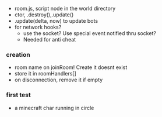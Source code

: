 * room.js, script node in the world directory
* ctor, .destroy(),.update()
* .update(delta, now) to update bots
* for network hooks?
  * use the socket? Use special event notified thru socket?
  * Needed for anti cheat

### creation
* room name on joinRoom! Create it doesnt exist
* store it in roomHandlers[]
* on disconnection, remove it if empty

### first test
* a minecraft char running in circle

